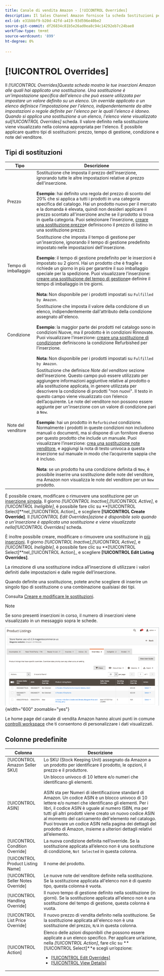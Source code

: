 ```yaml
---
title: Canale di vendita Amazon - [!UICONTROL Overrides]
description: Il Sales Channel Amazon fornisce la scheda Sostituzioni per aiutarti a identificare e gestire le modalità di applicazione delle sostituzioni nelle inserzioni Amazon.
exl-id: e31bbbf9-b20d-42fd-a419-93d596e40be2
source-git-commit: df26834c81b5e26ad0ea8c94c14292eb7c24bae8
workflow-type: tm+mt
source-wordcount: '899'
ht-degree: 0%

---
```


# [!UICONTROL Overrides]

Il _[!UICONTROL Overrides]_Questa scheda mostra le tue inserzioni Amazon alle quali hai applicato una sostituzione. Una sostituzione è un&#39;impostazione specifica dell&#39;elenco che può essere utilizzata per impostare un valore definito su un elenco. Un override applicato a un elenco definisce l&#39;impostazione per l&#39;elenco, indipendentemente da altre impostazioni o regole definite per l&#39;elenco per le quali l&#39;elenco è idoneo. Quando si applica una sostituzione a un elenco, l&#39;elenco viene visualizzato sul_[!UICONTROL Overrides]_ scheda. Il valore definito nella sostituzione viene visualizzato nella colonna appropriata per l&#39;elenco. È possibile applicare quattro tipi di sostituzioni: prezzo, tempo di gestione, condizione e note del venditore.

## Tipi di sostituzioni

| Tipo | Descrizione |
|---|---|
| Prezzo | Sostituzione che imposta il prezzo dell&#39;inserzione, ignorando tutte le altre impostazioni relative al prezzo dell&#39;inserzione. <br><br>**Esempio**: hai definito una regola del prezzo di sconto del 20% che si applica a tutti i prodotti in una categoria specifica del catalogo. Hai un prodotto nuovo per il mercato e la domanda è elevata, quindi non desideri applicare il prezzo scontato all&#39;inserzione anche se il prodotto si trova in quella categoria. Puoi selezionare l’inserzione, [creare una sostituzione prezzo](./creating-editing-overrides.md#edit-override-single-listing)e definiscono il prezzo di listino in una sostituzione prezzo. |
| Tempo di imballaggio | Sostituzione che imposta il tempo di gestione per un&#39;inserzione, ignorando il tempo di gestione predefinito impostato nelle impostazioni dell&#39;inserzione.<br><br>**Esempio**: il tempo di gestione predefinito per le inserzioni è impostato su 2 giorni. Hai un prodotto che è fragile e richiede un giorno in più per garantire il suo imballaggio speciale per la spedizione. Puoi visualizzare l’inserzione: [creare una sostituzione del tempo di gestione](./creating-editing-overrides.md#edit-override-single-listing)e definire il tempo di imballaggio in tre giorni.<br><br>**Nota:** Non disponibile per i prodotti impostati su `Fulfilled by Amazon`. |
| Condizione | Sostituzione che imposta il valore della condizione di un elenco, indipendentemente dall&#39;attributo della condizione assegnato all&#39;elenco.<br><br>**Esempio**: la maggior parte dei prodotti nel catalogo sono in condizioni Nuove, ma il prodotto è in condizioni Rinnovate. Puoi visualizzare l’inserzione: [creare una sostituzione di condizione](./creating-editing-overrides.md#edit-override-single-listing)e definiscono la condizione Refurbished per l’inserzione.<br><br>**Nota:** Non disponibile per i prodotti impostati su `Fulfilled by Amazon`. |
| Note del venditore | Sostituzione che definisce _Note del venditore_ sezione dell’inserzione. Questo campo può essere utilizzato per aggiungere informazioni aggiuntive relative al prodotto o alla sostituzione applicata, in genere utilizzata per descrivere la condizione di prodotti &quot;non nuovi&quot;. Il testo in questo campo viene visualizzato con l’elenco dell’acquirente. Le note del venditore non possono essere aggiunte per un&#39;inserzione con un valore di condizione pari a `New`. <br><br>**Esempio**: hai un prodotto in `Refurbished` condizione. Normalmente i prodotti in queste condizioni non includono manuali o documenti, ma si dispone di un fornitore diverso per questo prodotto che include un manuale. Puoi visualizzare l’inserzione: [crea una sostituzione note venditore](./creating-editing-overrides.md#edit-override-single-listing), e aggiungi la nota di testo univoca a questa inserzione sul manuale in modo che l’acquirente sappia che è incluso.<br><br>**Nota**: se un prodotto ha una condizione definita di `New`, è possibile inserire una sostituzione delle note del venditore, ma Amazon non visualizza le note del venditore per un `New` prodotto. |

È possibile creare, modificare o rimuovere una sostituzione per un [inserzione singola](./creating-editing-overrides.md#edit-override-single-listing). Il giorno _[!UICONTROL Inactive]_,_[!UICONTROL Active]_, e _[!UICONTROL Ineligible]_, è possibile fare clic su **[!UICONTROL Select]**nel_[!UICONTROL Action]_ e scegliere **[!UICONTROL Create Override]**. Il _[!UICONTROL Edit Overrides]_azione è disponibile solo quando a un&#39;inserzione è applicata una sostituzione e viene visualizzata nella_[!UICONTROL Overrides]_ scheda.

È inoltre possibile creare, modificare o rimuovere una sostituzione in [più inserzioni](./creating-editing-overrides.md#edit-override-multiple-listings). Il giorno _[!UICONTROL Inactive]_,_[!UICONTROL Active]_, e _[!UICONTROL Ineligible]_, è possibile fare clic su **[!UICONTROL Select]**nel_[!UICONTROL Action]_ e scegliere **[!UICONTROL Edit Listing Overrides]**.

La rimozione di una sostituzione indica all’inserzione di utilizzare i valori definiti dalle impostazioni e dalle regole dell’inserzione.

Quando definite una sostituzione, potete anche scegliere di inserire un singolo tipo di sostituzione o una combinazione qualsiasi dei tipi.

Consulta [Creare e modificare le sostituzioni](./creating-editing-overrides.md).

>[!NOTE]
>
>Se sono presenti inserzioni in corso, il numero di inserzioni viene visualizzato in un messaggio sopra le schede.

![Scheda Sostituzioni](assets/amazon-overrides.png){width="600" zoomable="yes"}

Le home page del canale di vendita Amazon hanno alcuni punti in comune [controlli workspace](./workspace-controls.md) che ti consentono di personalizzare i dati visualizzati.

## Colonne predefinite

| Colonna | Descrizione |
|---|---|
| [!UICONTROL Amazon Seller SKU] | Lo SKU (Stock Keeping Unit) assegnato da Amazon a un prodotto per identificare il prodotto, le opzioni, il prezzo e il produttore. |
| [!UICONTROL ASIN] | Un blocco univoco di 10 lettere e/o numeri che identificano gli elementi.<br><br>ASIN sta per Numeri di identificazione standard di Amazon. Un codice ASIN è un blocco univoco di 10 lettere e/o numeri che identificano gli elementi. Per i libri, il codice ASIN è uguale al numero ISBN, ma per tutti gli altri prodotti viene creato un nuovo codice ASIN al momento del caricamento dell&#39;elemento nel catalogo. Puoi trovare un codice ASIN nella pagina dei dettagli del prodotto di Amazon, insieme a ulteriori dettagli relativi all’elemento. |
| [!UICONTROL Condition Override] | La nuova condizione definita nell’override. Se la sostituzione applicata all’elenco non è una sostituzione di condizione, `Not Selected` in questa colonna. |
| [!UICONTROL Product Listing Name] | Il nome del prodotto. |
| [!UICONTROL Seller Notes Override] | Le nuove note del venditore definite nella sostituzione. Se la sostituzione applicata all&#39;elenco non è di questo tipo, questa colonna è vuota. |
| [!UICONTROL Handling Override] | Il nuovo tempo di gestione definito nella sostituzione (in giorni). Se la sostituzione applicata all&#39;elenco non è una sostituzione del tempo di gestione, questa colonna è vuota. |
| [!UICONTROL List Price Override] | Il nuovo prezzo di vendita definito nella sostituzione. Se la sostituzione applicata all&#39;elenco non è una sostituzione del prezzo, `N/A` in questa colonna. |
| [!UICONTROL Action] | Elenco delle azioni disponibili che possono essere applicate a un elenco specifico. Per applicare un’azione, nella _[!UICONTROL Action]_, fare clic su **[!UICONTROL Select]**e scegli un’opzione:<ul><li>[[!UICONTROL Edit Overrides]](./creating-editing-overrides.md#edit-override-single-listing)</li><li>[[!UICONTROL View Details]](./product-listing-details.md)</li></ul> |
